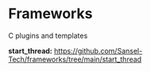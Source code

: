 # Frameworks

C plugins and templates

**start_thread:** https://github.com/Sansel-Tech/frameworks/tree/main/start_thread

